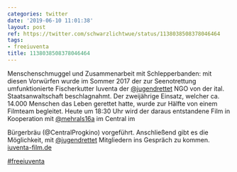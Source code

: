 ```yaml
---
categories: twitter
date: '2019-06-10 11:01:38'
layout: post
ref: https://twitter.com/schwarzlichtwue/status/1138038508378046464
tags:
- freeiuventa
title: 1138038508378046464
---
```

Menschenschmuggel und Zusammenarbeit mit Schlepperbanden: mit diesen Vorwürfen wurde im Sommer 2017 der zur Seenotrettung umfunktionierte Fischerkutter Iuventa der [@jugendrettet](https://twitter.com/jugendrettet) NGO von der ital. Staatsanwaltschaft beschlagnahmt. 
Der zweijährige Einsatz, welcher ca. 14.000 Menschen das Leben gerettet hatte, wurde zur Hälfte von einem Filmteam begleitet. Heute um 18:30 Uhr wird der daraus entstandene Film in Kooperation mit [@mehrals16a](https://twitter.com/mehrals16a) im Central im

Bürgerbräu (@CentralProgkino) vorgeführt. 
Anschließend gibt es die Möglichkeit, mit [@jugendrettet](https://twitter.com/jugendrettet) Mitgliedern ins Gespräch zu kommen. [iuventa-film.de](http://www.iuventa-film.de/)

[#freeiuventa](/t/freeiuventa) 